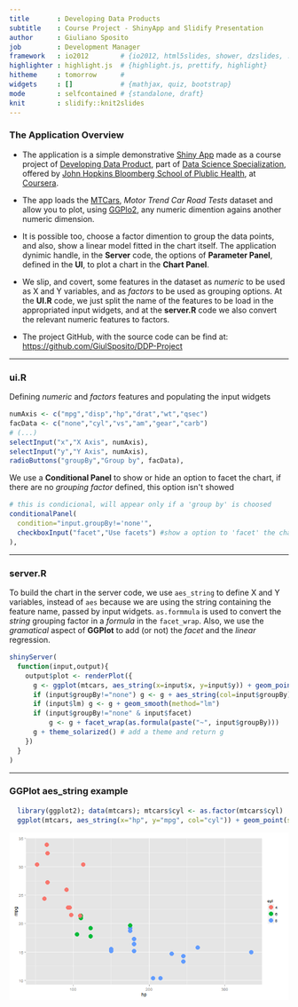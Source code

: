 ```yaml
---
title       : Developing Data Products
subtitle    : Course Project - ShinyApp and Slidify Presentation
author      : Giuliano Sposito
job         : Development Manager
framework   : io2012        # {io2012, html5slides, shower, dzslides, ...}
highlighter : highlight.js  # {highlight.js, prettify, highlight}
hitheme     : tomorrow      # 
widgets     : []            # {mathjax, quiz, bootstrap}
mode        : selfcontained # {standalone, draft}
knit        : slidify::knit2slides
---
```


### The Application Overview

- The application is a simple demonstrative [Shiny App](http://shiny.rstudio.com/) made as a course project of  [Developing Data Product](https://www.coursera.org/course/devdataprod), part of [Data Science Specialization](https://www.coursera.org/specializations/jhudatascience), offered by [John Hopkins Bloomberg School of Plublic Health](http://www.jhsph.edu/), at [Coursera](href="http://www.coursera.org).

- The app loads the [MTCars](https://stat.ethz.ch/R-manual/R-devel/library/datasets/html/mtcars.html), *Motor Trend Car Road Tests* dataset and allow you to plot, using [GGPlo2](http://ggplot2.org/), any numeric dimention agains another numeric dimension.

- It is possible too, choose a factor dimention to group the data points, and also, show a linear model fitted in the chart itself. The application dynimic handle, in the **Server** code, the options of **Parameter Panel**, defined in the **UI**, to plot a chart in the **Chart Panel**.

- We slip, and covert, some features in the dataset as *numeric* to be used as X and Y variables, and as *factors* to be used as grouping options. At the **UI.R** code, we just split the name of the features to be load in the appropriated input widgets, and at the **server.R** code we also convert the relevant numeric features to factors.

- The project GitHub, with the source code can be find at: https://github.com/GiulSposito/DDP-Project

---

### ui.R

Defining *numeric* and *factors* features and populating the input widgets

```r
numAxis <- c("mpg","disp","hp","drat","wt","qsec")
facData <- c("none","cyl","vs","am","gear","carb")
# (...)
selectInput("x","X Axis", numAxis),
selectInput("y","Y Axis", numAxis),
radioButtons("groupBy","Group by", facData),
```

We use a **Conditional Panel** to show or hide an option to facet the chart, if there are no *grouping factor* defined, this option isn't showed

```r
# this is condicional, will appear only if a 'group by' is choosed
conditionalPanel(
  condition="input.groupBy!='none'",
  checkboxInput("facet","Use facets") #show a option to 'facet' the chart
), 
```

--- 

### server.R

To build the chart in the server code, we use `aes_string` to define X and Y variables, instead of `aes` because we are using the string containing the feature name, passed by input widgets. `as.formmula` is used to convert the *string* grouping factor in a *formula* in the `facet_wrap`. Also, we use the *gramatical* aspect of **GGPlot** to add (or not) the *facet* and the *linear* regression.


```r
shinyServer(
  function(input,output){   
    output$plot <- renderPlot({
      g <- ggplot(mtcars, aes_string(x=input$x, y=input$y)) + geom_point(size=5) 
      if (input$groupBy!="none") g <- g + aes_string(col=input$groupBy)
      if (input$lm) g <- g + geom_smooth(method="lm")
      if (input$groupBy!="none" & input$facet) 
          g <- g + facet_wrap(as.formula(paste("~", input$groupBy)))
      g + theme_solarized() # add a theme and return g
    })
  }
)
```

---

### GGPlot aes_string example


```r
  library(ggplot2); data(mtcars); mtcars$cyl <- as.factor(mtcars$cyl)
  ggplot(mtcars, aes_string(x="hp", y="mpg", col="cyl")) + geom_point(size=5)
```

![plot of chunk unnamed-chunk-4](assets/fig/unnamed-chunk-4-1.png) 


